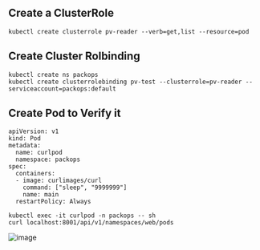 
## Create a ClusterRole
```
kubectl create clusterrole pv-reader --verb=get,list --resource=pod

```

##  Create Cluster Rolbinding

```
kubectl create ns packops 
kubectl create clusterrolebinding pv-test --clusterrole=pv-reader --serviceaccount=packops:default
```
## Create Pod to Verify it 
```
apiVersion: v1
kind: Pod
metadata:
  name: curlpod
  namespace: packops
spec:
  containers:
  - image: curlimages/curl
    command: ["sleep", "9999999"]
    name: main
  restartPolicy: Always

```
```
kubectl exec -it curlpod -n packops -- sh
curl localhost:8001/api/v1/namespaces/web/pods
```
![image](https://github.com/farshadnick/kubernetes-tutorial/assets/88557305/e7230123-5426-44c9-8404-4a6bec8636a2)

